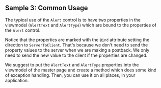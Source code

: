 ## Sample 3: Common Usage

The typical use of the `Alert` control is to have two properties in the viewmodel (`AlertText` and `AlertType`) which are bound to the properties of the `Alert` control.

Notice that the properties are marked with the `Bind` attribute setting the direction to `ServerToClient`. That's because we don't need to send the property values
to the server when we are making a postback. We only need to send the new value to the client if the properties are changed.

We suggest to put the `AlertText` and `AlertType` properties into the viewmodel of the master page and create a method which does some kind of exception handling.
Then, you can use it on all places, in your application.